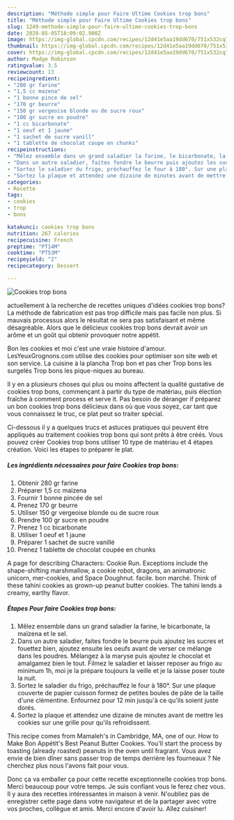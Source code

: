 ```yaml
---
description: "Méthode simple pour Faire Ultime Cookies trop bons"
title: "Méthode simple pour Faire Ultime Cookies trop bons"
slug: 1249-methode-simple-pour-faire-ultime-cookies-trop-bons
date: 2020-05-05T18:09:02.900Z
image: https://img-global.cpcdn.com/recipes/12d41e5aa19dd670/751x532cq70/cookies-trop-bons-photo-principale-de-la-recette.jpg
thumbnail: https://img-global.cpcdn.com/recipes/12d41e5aa19dd670/751x532cq70/cookies-trop-bons-photo-principale-de-la-recette.jpg
cover: https://img-global.cpcdn.com/recipes/12d41e5aa19dd670/751x532cq70/cookies-trop-bons-photo-principale-de-la-recette.jpg
author: Madge Robinson
ratingvalue: 3.5
reviewcount: 13
recipeingredient:
- "280 gr farine"
- "1,5 cc mazena"
- "1 bonne pince de sel"
- "170 gr beurre"
- "150 gr vergeoise blonde ou de sucre roux"
- "100 gr sucre en poudre"
- "1 cc bicarbonate"
- "1 oeuf et 1 jaune"
- "1 sachet de sucre vanill"
- "1 tablette de chocolat coupe en chunks"
recipeinstructions:
- "Mêlez ensemble dans un grand saladier la farine, le bicarbonate, la maïzena et le sel."
- "Dans un autre saladier, faites fondre le beurre puis ajoutez les sucres et fouettez bien, ajoutez ensuite les oeufs avant de verser ce mélange dans les poudres. Mélangez à la maryse puis ajoutez le chocolat et amalgamez bien le tout. Filmez le saladier et laisser reposer au frigo au minimum 1h, moi je la prépare toujours la veille et je la laisse poser toute la nuit."
- "Sortez le saladier du frigo, préchauffez le four à 180°. Sur une plaque couverte de papier cuisson formez de petites boules de pâte de la taille d&#39;une clémentine. Enfournez pour 12 min jusqu&#39;à ce qu&#39;ils soient juste dorés."
- "Sortez la plaque et attendez une dizaine de minutes avant de mettre les cookies sur une grille pour qu&#39;ils refroidissent."
categories:
- Recette
tags:
- cookies
- trop
- bons

katakunci: cookies trop bons 
nutrition: 267 calories
recipecuisine: French
preptime: "PT14M"
cooktime: "PT53M"
recipeyield: "2"
recipecategory: Dessert

---
```



![Cookies trop bons](https://img-global.cpcdn.com/recipes/12d41e5aa19dd670/751x532cq70/cookies-trop-bons-photo-principale-de-la-recette.jpg)

actuellement à la recherche de recettes uniques d'idées cookies trop bons? La méthode de fabrication est pas trop difficile mais pas facile non plus. Si mauvais processus alors le résultat ne sera pas satisfaisant et même désagréable. Alors que le délicieux cookies trop bons devrait avoir un arôme et un goût qui obtenir provoquer notre appétit.

Bon les cookies et moi c&#39;est une vraie histoire d&#39;amour. LesYeuxGrognons.com utilise des cookies pour optimiser son site web et son service. La cuisine à la plancha Trop bon et pas cher Trop bons les surgelés Trop bons les pique-niques au bureau.

Il y en a plusieurs choses qui plus ou moins affectent la qualité gustative de cookies trop bons, commençant à partir du type de matériau, puis élection fraîche à comment process et serve it. Pas besoin de déranger if préparez un bon cookies trop bons délicieux dans où que vous soyez, car tant que vous connaissez le truc, ce plat peut so traiter spécial.


Ci-dessous il y a quelques trucs et astuces pratiques qui peuvent être appliqués au traitement cookies trop bons qui sont prêts à être créés. Vous pouvez créer Cookies trop bons utiliser 10 type de matériau et 4 étapes création. Voici les étapes to préparer le plat.

<!--inarticleads1-->

##### Les ingrédients nécessaires pour faire Cookies trop bons:

1. Obtenir 280 gr farine
1. Préparer 1,5 cc maïzena
1. Fournir 1 bonne pincée de sel
1. Prenez 170 gr beurre
1. Utiliser 150 gr vergeoise blonde ou de sucre roux
1. Prendre 100 gr sucre en poudre
1. Prenez 1 cc bicarbonate
1. Utiliser 1 oeuf et 1 jaune
1. Préparer 1 sachet de sucre vanillé
1. Prenez 1 tablette de chocolat coupée en chunks


A page for describing Characters: Cookie Run. Exceptions include the shape-shifting marshmallow, a cookie robot, dragons, an animatronic unicorn, mer-cookies, and Space Doughnut. facile. bon marché. Think of these tahini cookies as grown-up peanut butter cookies. The tahini lends a creamy, earthy flavor. 

<!--inarticleads2-->

##### Étapes Pour faire Cookies trop bons:

1. Mêlez ensemble dans un grand saladier la farine, le bicarbonate, la maïzena et le sel.
1. Dans un autre saladier, faites fondre le beurre puis ajoutez les sucres et fouettez bien, ajoutez ensuite les oeufs avant de verser ce mélange dans les poudres. Mélangez à la maryse puis ajoutez le chocolat et amalgamez bien le tout. Filmez le saladier et laisser reposer au frigo au minimum 1h, moi je la prépare toujours la veille et je la laisse poser toute la nuit.
1. Sortez le saladier du frigo, préchauffez le four à 180°. Sur une plaque couverte de papier cuisson formez de petites boules de pâte de la taille d&#39;une clémentine. Enfournez pour 12 min jusqu&#39;à ce qu&#39;ils soient juste dorés.
1. Sortez la plaque et attendez une dizaine de minutes avant de mettre les cookies sur une grille pour qu&#39;ils refroidissent.


This recipe comes from Mamaleh&#39;s in Cambridge, MA, one of our. How to Make Bon Appétit&#39;s Best Peanut Butter Cookies. You&#39;ll start the process by toasting (already roasted) peanuts in the oven until fragrant. Vous avez envie de bien dîner sans passer trop de temps derrière les fourneaux ? Ne cherchez plus nous l&#39;avons fait pour vous. 


Donc ça va emballer ça pour cette recette exceptionnelle cookies trop bons. Merci beaucoup pour votre temps. Je suis confiant vous le ferez chez vous. Il y aura des recettes  intéressantes in maison à venir. N'oubliez pas de enregistrer cette page dans votre navigateur et de la partager avec votre vos proches, collègue et amis. Merci encore d'avoir lu. Allez cuisiner!

